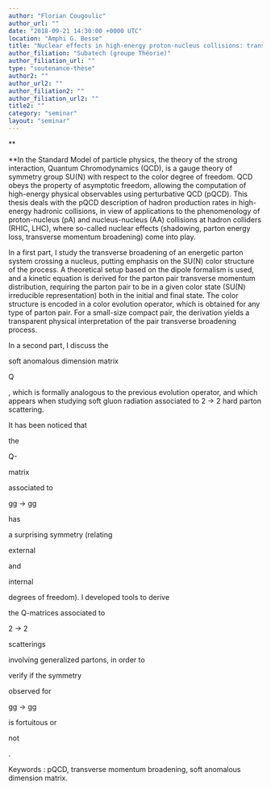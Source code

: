 ```yaml
---
author: "Florian Cougoulic"
author_url: ""
date: "2018-09-21 14:30:00 +0000 UTC"
location: "Amphi G. Besse"
title: "Nuclear effects in high-energy proton-nucleus collisions: transverse momentum broadening of energetic parton systems and soft anomalous dimension matrices"
author_filiation: "Subatech (groupe Théorie)"
author_filiation_url: ""
type: "soutenance-thèse"
author2: ""
author_url2: ""
author_filiation2: ""
author_filiation_url2: ""
title2: ""
category: "seminar" 
layout: "seminar"
---
```

**

**In the Standard Model of particle physics, the theory of the strong interaction, Quantum Chromodynamics (QCD), is a gauge theory of symmetry group SU(N) with respect to the color degree of freedom. QCD obeys the property of asymptotic freedom, allowing the computation of high-energy physical observables using perturbative QCD (pQCD). This thesis deals with the pQCD description of hadron production rates in high-energy hadronic collisions, in view of applications to the phenomenology of proton-nucleus (pA) and nucleus-nucleus (AA) collisions at hadron colliders (RHIC, LHC), where so-called nuclear effects (shadowing, parton energy loss, transverse momentum broadening) come into play.

In a first part, I study the transverse broadening of an energetic parton system crossing a nucleus, putting emphasis on the SU(N) color structure of the process. A theoretical setup based on the dipole formalism is used, and a kinetic equation is derived for the parton pair transverse momentum distribution, requiring the parton pair to be in a given color state (SU(N) irreducible representation) both in the initial and final state. The color structure is encoded in a color evolution operator, which is obtained for any type of parton pair. For a small-size compact pair, the derivation yields a transparent physical interpretation of the pair transverse broadening process.


In a second part, I discuss the 

soft anomalous dimension matrix 

Q

, which is formally analogous to the previous evolution operator, and which appears when studying soft gluon radiation associated to 2 → 2 hard parton scattering. 

It has been noticed that 

the



Q-

matrix 

associated to

 gg → gg 

has

 a surprising symmetry (relating 

external 

and 

internal

 degrees of freedom). I developed tools to derive 

the Q-matrices associated to



2 → 2 

scatterings

 involving generalized partons, in order to 

verify if the symmetry 

observed for 

gg → gg 

is fortuitous or 

not

. 


Keywords : pQCD, transverse momentum broadening, soft anomalous dimension matrix.
